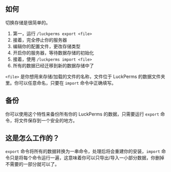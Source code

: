 ## 如何

切换存储是很简单的。

1. 第一，运行 `/luckperms export <file>`
2. 接着，完全停止你的服务器
3. 编辑你的配置文件，更改存储类型
4. 开启你的服务器，等待数据存储的初始化
5. 接着，使用 `/luckperms import <file>`
6. 所有的数据已经迁移到新的数据存储中了

`<file>` 是你想用来存储/加载的文件的名称，文件位于 LuckPerms 的数据文件夹里。你可以任意命名，只要在 `import` 命令中正确填写。

## 备份

你可以使用这个特性来备份所有你的 LuckPerms 的数据，只需要运行 `export` 命令，将文件保存到一个安全的地方。

## 这是怎么工作的？

`export` 命令将所有的数据转换为一串命令，处理后将会重建你的安装，`import` 命令只是将每个命令运行一遍，这意味着你可以只导出/导入一小部分数据，你删掉不需要的一部分就可以了。
